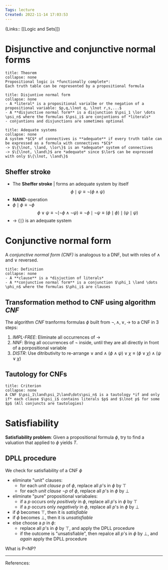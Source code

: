 ```yaml
---
Tags: lecture
Created: 2022-11-14 17:03:53
---
```

(Links:: [[Logic and Sets]])
# Disjunctive and conjunctive normal forms
```ad-important
title: Theorem
collapse: none
Propositional logic is *functionally complete*:
Each truth table can be represented by a propositional formula
```
```ad-important
title: Disjuntive normal form
collapse: none
- A *literal* is a propositional varialbe or the negation of a propositional variable: $p,q,\lnot q, \lnot r,s,...$
- A **disjunctive normal form** is a disjunction $\psi_1 \lor \dots \psi_n$ where the formulas $\psi_i$ are conjuntions of *literals*
- conjuntions and disjunctions are sometimes optional
```
```ad-important
title: Adequate systems
collapse: none
A system *$C$* of connectives is **adequate** if every truth table can be expressed as a formula with connectives *$C$*
-> $\{\lnot, \land, \lor\}$ is an *adequate* system of connectives
-> $\{\lnot, \land\}$ are *adequate* since $\lor$ can be expressed with only $\{\lnot, \land\}$
```
## Sheffer stroke
- The **Sheffer stroke** $|$ forms an adequate system by itself
$$\phi \mid \psi \equiv \lnot (\phi \land \psi)$$
- **NAND**-operation
- $\phi \mid \phi \equiv \lnot \phi$
$$\phi \lor \psi \equiv \lnot(\lnot\phi\land\lnot\psi)\equiv\lnot\phi\mid\lnot\psi\equiv(\phi\mid\phi)\mid(\psi\mid\psi)$$
- -> $\{\mid\}$ is an adequate system
# Conjunctive normal form
A *conjunctive normal form (CNF)* is analogous to a DNF, but with roles of $\land$ and $\lor$ reversed.
```ad-important
title: Definition
collapse: none
- A **clause** is a *disjuction of literals*
- A **conjunctive normal form** is a conjunction $\phi_1 \land \dots \phi_n$ where the formulas $\phi_i$ are clauses
```
## Transformation method to CNF using algorithm *CNF*
The algorithm *CNF* tranforms formulas $\phi$ built from $\lnot,\land,\lor,\to$ to a CNF in 3 steps:
1. *IMPL-FREE*: Eliminate all occurrences of $\to$
2. *NNF*: Bring all occurrences of $\lnot$ inside, until they are all directly in front of a porpositional variable
3. *DISTR*: Use ditributivity to re-arrange $\lor$ and $\land$
   $(\phi\land\psi)\lor\chi \equiv(\phi\lor\chi)\land(\psi\lor\chi)$
   
## Tautology for CNFs
```ad-important
title: Criterion
collapse: none
A CNF $\psi_1\land\psi_2\land\dots\psi_n$ is a tautology *if and only if* each clause $\psi_i$ contains literals $p$ and $\lnot p$ for some $p$ (All conjuncts are tautologies)
```
# Satisfiability
**Satisfiability problem**: Given a propositional formula $\phi$, try to find a valuation that applied to $\phi$ yields *T*.
## DPLL procedure
We check for satisfiability of a CNF $\phi$
- eliminate "unit" clauses:
	- for each *unit clause* $p$ of $\phi$, replace all $p$'s in $\phi$ by $\top$
	- for each *unit clause* $\lnot p$ of $\phi$, replace all $p$'s in $\phi$ by $\bot$
- eliminate "pure" propositional variabales:
	- if a $p$ occurs only *positively* in $\phi$, replace all $p$'s in $\phi$ by $\top$
	- if a $p$ occurs only *negatively* in $\phi$, replace all $p$'s in $\phi$ by $\bot$
- if $\phi$ becomes $\top$, then it is *satisfiable*
- if $\phi$ becomes $\bot$, then it is *unsatisfiable*
- else choose a $p$ in $\phi$:
	- replace all $p$'s in $\phi$ by $\top$, and apply the DPLL procedure
	- if the outcome is "unsatisfiable", then repalce all $p$'s in $\phi$ by $\bot$, and *again* apply the DPLL procedure

What is P=NP?

---
References: